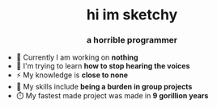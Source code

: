 <h1 align="center">hi im sketchy</h1>
<h3 align="center">a horrible programmer</h3>

- 💪 Currently I am working on <b> nothing</b> 
- 💭 I'm trying to learn <b> how to stop hearing the voices </b>
- ⚡️ My knowledge is <b>close to none</b>
- 🧠 My skills include <b>being a burden in group projects</b> 
- ⏱️ My fastest made project was made in <b>9 gorillion years</b> 
